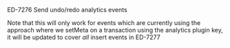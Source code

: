 ED-7276 Send undo/redo analytics events

Note that this will only work for events which are currently using the approach where we setMeta on a transaction using the analytics plugin key, it will be updated to cover _all_ insert events in ED-7277
